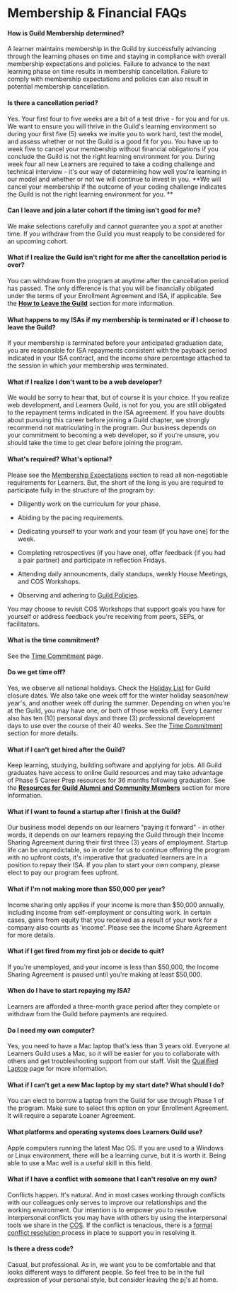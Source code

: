 # Membership & Financial FAQs

#### How is Guild Membership determined?

A learner maintains membership in the Guild by successfully advancing through the learning phases on time and staying in compliance with overall membership expectations and policies. Failure to advance to the next learning phase on time results in membership cancellation. Failure to comply with membership expectations and policies can also result in potential membership cancellation.

#### Is there a cancellation period?

Yes. Your first four to five weeks are a bit of a test drive - for you and for us. We want to ensure you will thrive in the Guild's learning environment so during your first five \(5\) weeks we invite you to work hard, test the model, and assess whether or not the Guild is a good fit for you. You have up to week five to cancel your membership without financial obligations if you conclude the Guild is not the right learning environment for you. During week four all new Learners are required to take a coding challenge and technical interview - it's our way of determining how well you're learning in our model and whether or not we will continue to invest in you. **We will cancel your membership if the outcome of your coding challenge indicates the Guild is not the right learning environment for you.  **

#### **Can I leave and join a later cohort if the timing isn't good for me?**

We make selections carefully and cannot guarantee you a spot at another time. If you withdraw from the Guild you must reapply to be considered for an upcoming cohort.

#### What if I realize the Guild isn't right for me after the cancellation period is over?

You can withdraw from the program at anytime after the cancellation period has passed. The only difference is that you will be financially obligated under the terms of your Enrollment Agreement and ISA, if applicable. See the [**How to Leave the Guild**](/General/Membership/learner-initiated-membership-cancelation-period.md) section for more information.

#### What happens to my ISAs if my membership is terminated or if I choose to leave the Guild?

If your membership is terminated before your anticipated graduation date, you are responsible for ISA repayments consistent with the payback period indicated in your ISA contract, and the income share percentage attached to the session in which your membership was terminated.

#### What if I realize I don't want to be a web developer?

We would be sorry to hear that, but of course it is your choice. If you realize web development, and Learners Guild, is not for you, you are still obligated to the repayment terms indicated in the ISA agreement. If you have doubts about pursuing this career before joining a Guild chapter, we strongly recommend not matriculating in the program. Our business depends on your commitment to becoming a web developer, so if you're unsure, you should take the time to get clear before joining the program.

#### What's required? What's optional?

Please see the [Membership Expectations](/General/Membership/membership-expectations.md) section to read all non-negotiable requirements for Learners. But, the short of the long is you are required to participate fully in the structure of the program by:

* Diligently work on the curriculum for your phase.  
* Abiding by the pacing requirements.

* Dedicating yourself to your work and your team \(if you have one\) for the week.

* Completing retrospectives \(if you have one\), offer feedback \(if you had a pair partner\) and participate in reflection Fridays.

* Attending daily announcments, daily standups, weekly House Meetings, and COS Workshops.

* Observing and adhering to [Guild Policies](//Policies/README.md).

You may choose to revisit COS Workshops that support goals you have for yourself or address feedback you're receiving from peers, SEPs, or facilitators.

#### What is the time commitment?

See the [Time Commitment](../Policies/Time_Commitment.md) page.

#### Do we get time off?

Yes, we observe all national holidays. Check the [Holiday List](//General/Holiday_List.md) for Guild closure dates. We also take one week off for the winter holiday season/new year's, and another week off during the summer. Depending on when you're at the Guild, you may have one, or both of those weeks off. Every Learner also has ten \(10\) personal days and three \(3\) professional development days to use over the course of their 40 weeks. See the [Time Commitment ](//Policies/Time_Commitment.md)section for more details.

#### What if I can't get hired after the Guild?

Keep learning, studying, building software and applying for jobs. All Guild graduates have access to online Guild resources and may take advantage of Phase 5 Career Prep resources for 36 months following graduation. See the [**Resources for Guild Alumni and Community Members**](/General/Membership/resources-for-guild-alumni-and-community-members.md) section for more information.

#### What if I want to found a startup after I finish at the Guild?

Our business model depends on our learners "paying it forward" - in other words, it depends on our learners repaying the Guild through their Income Sharing Agreement during their first three \(3\) years of employment. Startup life can be unpredictable, so in order for us to continue offering the program with no upfront costs, it's imperative that graduated learners are in a position to repay their ISA. If you plan to start your own company, please elect to pay our program fees upfront.

#### What if I'm not making more than $50,000 per year?

Income sharing only applies if your income is more than $50,000 annually, including income from self-employment or consulting work. In certain cases, gains from equity that you received as a result of your work for a company also counts as 'income'. Please see the Income Share Agreement for more details.

#### What if I get fired from my first job or decide to quit?

If you're unemployed, and your income is less than $50,000, the Income Sharing Agreement is paused until you're making at least $50,000.

#### When do I have to start repaying my ISA?

Learners are afforded a three-month grace period after they complete or withdraw from the Guild before payments are required.

#### Do I need my own computer?

Yes, you need to have a Mac laptop that's less than 3 years old. Everyone at Learners Guild uses a Mac, so it will be easier for you to collaborate with others and get troubleshooting support from our staff. Visit the [Qualified Laptop](/Runway/qualified-laptop.md) page for more information.

#### What if I can't get a new Mac laptop by my start date? What should I do?

You can elect to borrow a laptop from the Guild for use through Phase 1 of the program. Make sure to select this option on your Enrollment Agreement. It will require a separate Loaner Agreement. 

#### What platforms and operating systems does Learners Guild use?

Apple computers running the latest Mac OS. If you are used to a Windows or Linux environment, there will be a learning curve, but it is worth it. Being able to use a Mac well is a useful skill in this field.

#### What if I have a conflict with someone that I can't resolve on my own?

Conflicts happen. It's natural. And in most cases working through conflicts with our colleagues only serves to improve our relationships and the working environment. Our intention is to empower you to resolve interpersonal conflicts you may have with others by using the interpersonal tools we share in the [COS](https://cos.learnersguild.org/Practice_Tending_Relationship/Requests.html). If the conflict is tenacious, there is a [formal conflict resolution ](https://cos.learnersguild.org/Practice_Tending_Relationship/Conflict.html)process in place to support you in resolving it.

#### Is there a dress code?

Casual, but professional. As in, we want you to be comfortable and that looks different ways to different people. So feel free to be in the full expression of your personal style, but consider leaving the pj's at home.

